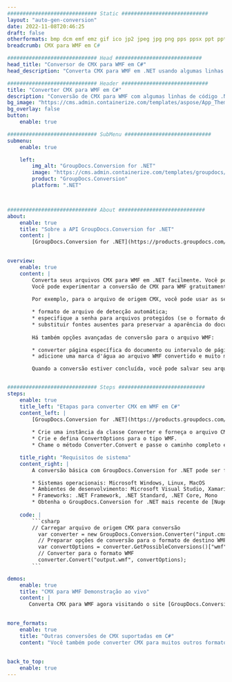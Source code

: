 ```yaml
---
############################# Static ############################
layout: "auto-gen-conversion"
date: 2022-11-08T20:46:25
draft: false
otherformats: bmp dcm emf emz gif ico jp2 jpeg jpg png pps ppsx ppt pptx psb psd svg svgz tga tif tiff webp wmf wmz
breadcrumb: CMX para WMF em C#

############################# Head ############################
head_title: "Conversor de CMX para WMF em C#"
head_description: "Converta CMX para WMF em .NET usando algumas linhas de código. Use a API de conversão de documentos do GroupDocs para converter mais de 160 formatos de arquivo."

############################# Header ############################
title: "Converter CMX para WMF em C#"
description: "Conversão de CMX para WMF com algumas linhas de código .NET"
bg_image: "https://cms.admin.containerize.com/templates/aspose/App_Themes/V3/images/bg/header1.png"
bg_overlay: false
button:
    enable: true

############################# SubMenu ############################
submenu:
    enable: true

    left:
        img_alt: "GroupDocs.Conversion for .NET"
        image: "https://cms.admin.containerize.com/templates/groupdocs/images/product-logos/90x90-noborder/groupdocs-conversion-net.png"
        product: "GroupDocs.Conversion"
        platform: ".NET"



############################# About ############################
about:
    enable: true
    title: "Sobre a API GroupDocs.Conversion for .NET"
    content: |
        [GroupDocs.Conversion for .NET](https://products.groupdocs.com/conversion/net/) pode ser usado para converter Microsoft Word, Excel, PowerPoint, PDF, Visio e outros formatos. GroupDocs.Conversion é uma API independente que é adequada para sistemas internos e de back-end onde é necessário alto desempenho. Não depende de nenhum software como Microsoft ou Open Office.
    

overview:
    enable: true
    content: |
        Converta seus arquivos CMX para WMF em .NET facilmente. Você pode usar apenas algumas linhas de código C# em qualquer plataforma de sua escolha, como - Windows, Linux, macOS.
        Você pode experimentar a conversão de CMX para WMF gratuitamente e avaliar a qualidade dos resultados da conversão. Juntamente com cenários de conversão de arquivo simples, você pode tentar opções mais avançadas para carregar o arquivo de origem CMX e para salvar o resultado de saída WMF. 
        
        Por exemplo, para o arquivo de origem CMX, você pode usar as seguintes opções de carregamento:

        * formato de arquivo de detecção automática;
        * especifique a senha para arquivos protegidos (se o formato de arquivo suportar);
        * substituir fontes ausentes para preservar a aparência do documento.
        
        Há também opções avançadas de conversão para o arquivo WMF:

        * converter página específica do documento ou intervalo de páginas;
        * adicione uma marca d'água ao arquivo WMF convertido e muito mais.

        Quando a conversão estiver concluída, você pode salvar seu arquivo WMF no caminho do arquivo local ou em qualquer armazenamento de terceiros, como FTP, Amazon S3, Google Drive, Dropbox etc. Observe - para converter CMX para {{ TO}} não há necessidade de nenhum software adicional instalado - como MS Office, Open Office, Adobe Acrobat Reader etc.


############################# Steps ############################
steps:
    enable: true
    title_left: "Etapas para converter CMX em WMF em C#"
    content_left: |
        [GroupDocs.Conversion for .NET](https://products.groupdocs.com/conversion/net/) torna mais fácil para os desenvolvedores converter um arquivo CMX para WMF com algumas linhas de código.
        
        * Crie uma instância da classe Converter e forneça o arquivo CMX com o caminho completo
        * Crie e defina ConvertOptions para o tipo WMF.
        * Chame o método Converter.Convert e passe o caminho completo e o formato (WMF) como parâmetro

    title_right: "Requisitos de sistema"
    content_right: |
        A conversão básica com GroupDocs.Conversion for .NET pode ser feita em apenas algumas etapas simples. Nossas APIs são suportadas em todas as principais plataformas e sistemas operacionais. Antes de executar o código abaixo, certifique-se de ter os seguintes pré-requisitos instalados em seu sistema.

        * Sistemas operacionais: Microsoft Windows, Linux, MacOS
        * Ambientes de desenvolvimento: Microsoft Visual Studio, Xamarin, MonoDevelop
        * Frameworks: .NET Framework, .NET Standard, .NET Core, Mono
        * Obtenha o GroupDocs.Conversion for .NET mais recente de [Nuget](https://www.nuget.org/packages/groupdocs.conversion)
         
    code: |
        ```csharp    
        // Carregar arquivo de origem CMX para conversão
          var converter = new GroupDocs.Conversion.Converter("input.cmx");
          // Preparar opções de conversão para o formato de destino WMF
          var convertOptions = converter.GetPossibleConversions()["wmf"].ConvertOptions;
          // Converter para o formato WMF
          converter.Convert("output.wmf", convertOptions);
        ```

demos:
    enable: true
    title: "CMX para WMF Demonstração ao vivo"
    content: |
       Converta CMX para WMF agora visitando o site [GroupDocs.Conversion App](https://products.groupdocs.app/conversion/family). A demonstração online tem as seguintes vantagens
          

more_formats:
    enable: true
    title: "Outras conversões de CMX suportadas em C#"
    content: "Você também pode converter CMX para muitos outros formatos de arquivo. Por favor, veja a lista abaixo."
       
       
back_to_top:
    enable: true
---
```

